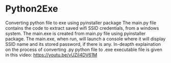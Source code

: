 # Python2Exe
Converting python file to exe using pyinstaller package
The main.py file contains the code to extract saved wifi SSID credentials, from a windows system.
The main.exe is created from main.py file using pyinstaller package.
The main.exe, when run, will launch a console where it will display SSID name and its stored password, if there is any.
In-deapth explaination on the process of converting .py python file to .exe executable file is given in this video:
https://youtu.be/vUZiI4DV61M
